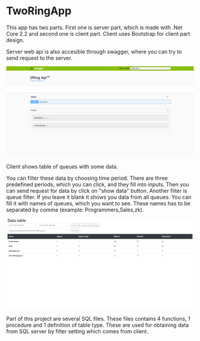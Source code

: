# TwoRingApp

This app has two parts. First one is server part, which is made with .Net Core 2.2 and second one is client part. Client uses Bootstrap
for client part design.

Server web api is also accesible through swagger, where you can try to send request to the server.

![Alt text](./screens/swagger.png?raw=true "screenshot web")

Client shows table of queues with some data. 

You can filter these data by choosing time period. There are three predefined periods, which you can click, and they fill into inputs. Then you can send request for data by click on "show data" button. Another filter is queue filter. If you leave it blank it shows you data from all queues. You can fill it with names of queues, which you want to see. These names has to be separated by comma (example: Programmers,Sales,zk).

![Alt text](./screens/client.png?raw=true "screenshot web")

Part of this project are several SQL files. These files contains 4 functions, 1 procedure and 1 definition of table type. These are used for obtaining data from SQL server by filter setting which comes from client.
